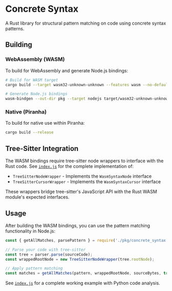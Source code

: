 # Concrete Syntax

A Rust library for structural pattern matching on code using concrete syntax patterns.

## Building

### WebAssembly (WASM)

To build for WebAssembly and generate Node.js bindings:

```bash
# Build for WASM target
cargo build --target wasm32-unknown-unknown --features wasm --no-default-features

# Generate Node.js bindings
wasm-bindgen --out-dir pkg --target nodejs target/wasm32-unknown-unknown/debug/concrete_syntax.wasm
```

### Native (Piranha)

To build for native use within Piranha:

```bash
cargo build --release
```

## Tree-Sitter Integration

The WASM bindings require tree-sitter node wrappers to interface with the Rust code. See [`index.js`](./index.js) for the complete implementation of:

- `TreeSitterNodeWrapper` - Implements the `WasmSyntaxNode` interface
- `TreeSitterCursorWrapper` - Implements the `WasmSyntaxCursor` interface

These wrappers bridge tree-sitter's JavaScript API with the Rust WASM module's expected interfaces.

## Usage

After building the WASM bindings, you can use the pattern matching functionality in Node.js:

```javascript
const { getAllMatches, parsePattern } = require('./pkg/concrete_syntax.js');

// Parse your code with tree-sitter
const tree = parser.parse(sourceCode);
const wrappedRootNode = new TreeSitterNodeWrapper(tree.rootNode);

// Apply pattern matching
const matches = getAllMatches(pattern, wrappedRootNode, sourceBytes, true, null);
```

See [`index.js`](./index.js) for a complete working example with Python code analysis. 